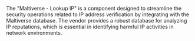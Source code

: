 The "Maltiverse - Lookup IP" is a component designed to streamline the security operations related to IP address verification by integrating with the Maltiverse database. The vendor provides a robust database for analyzing IP reputations, which is essential in identifying harmful IP activities in network environments.
